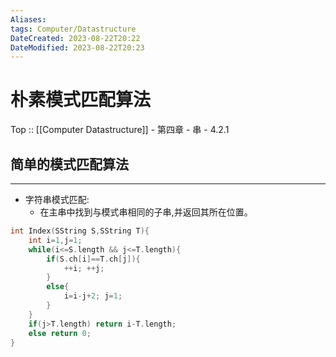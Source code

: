 ```yaml
---
Aliases: 
tags: Computer/Datastructure 
DateCreated: 2023-08-22T20:22
DateModified: 2023-08-22T20:23
---
```

# 朴素模式匹配算法

Top :: [[Computer Datastructure]] - 第四章 - 串 - 4.2.1

## 简单的模式匹配算法
---
- 字符串模式匹配:
	- 在主串中找到与模式串相同的子串,并返回其所在位置。

```cpp
int Index(SString S,SString T){
	int i=1,j=1;
	while(i<=S.length && j<=T.length){
		if(S.ch[i]==T.ch[j]){
			++i; ++j;
		}
		else{
			i=i-j+2; j=1;
		}
	}
	if(j>T.length) return i-T.length;
	else return 0;
}
```